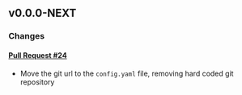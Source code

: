 ## v0.0.0-NEXT

### Changes

#### [Pull Request #24](https://github.com/Maahsome/ktrouble/pull/24)

- Move the git url to the `config.yaml` file, removing hard coded git repository

